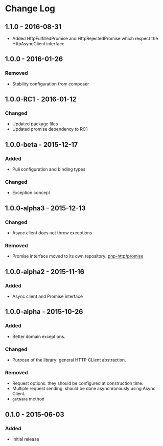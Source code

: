 # Change Log

## 1.1.0 - 2016-08-31

- Added HttpFulfilledPromise and HttpRejectedPromise which respect the HttpAsyncClient interface

## 1.0.0 - 2016-01-26

### Removed

- Stability configuration from composer


## 1.0.0-RC1 - 2016-01-12

### Changed

- Updated package files
- Updated promise dependency to RC1


## 1.0.0-beta - 2015-12-17

### Added

- Puli configuration and binding types

### Changed

- Exception concept


## 1.0.0-alpha3 - 2015-12-13

### Changed

- Async client does not throw exceptions

### Removed

- Promise interface moved to its own repository: [php-http/promise](https://github.com/php-http/promise)


## 1.0.0-alpha2 - 2015-11-16

### Added

- Async client and Promise interface


## 1.0.0-alpha - 2015-10-26

### Added

- Better domain exceptions.

### Changed

- Purpose of the library: general HTTP CLient abstraction.

### Removed

- Request options: they should be configured at construction time.
- Multiple request sending: should be done asynchronously using Async Client.
- `getName` method


## 0.1.0 - 2015-06-03

### Added

- Initial release

